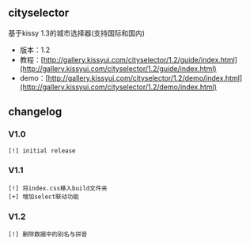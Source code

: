 ## cityselector

基于kissy 1.3的城市选择器(支持国际和国内)

* 版本：1.2
* 教程：[http://gallery.kissyui.com/cityselector/1.2/guide/index.html](http://gallery.kissyui.com/cityselector/1.2/guide/index.html)
* demo：[http://gallery.kissyui.com/cityselector/1.2/demo/index.html](http://gallery.kissyui.com/cityselector/1.2/demo/index.html)

## changelog

### V1.0

	[!] initial release

### V1.1

    [!] 将index.css移入build文件夹
    [+] 增加select联动功能

### V1.2
	
	[!] 删除数据中的别名与拼音
